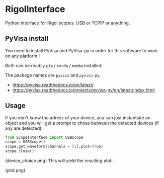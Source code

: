 # RigolInterface
Python interface for Rigol scopes. USB or TCPIP or anything.

## PyVisa install

You need to install PyVisa and PyVisa-py in order for this software to work on any platform !

Both can be readily `pip` / `conda` / `mamba` installed.

The package names are `pyvisa` and `pyvisa-py`.

- https://pyvisa.readthedocs.io/en/latest/
- https://pyvisa.readthedocs.io/projects/pyvisa-py/en/latest/index.html

## Usage

If you don't know the adress of your device, you can just instantiate an object and you will get a prompt to chose between the detected devices (if any are detected):
```python
from ScopeInterface import USBScope
scope = USBScope()
scope.get_waveform(channels = [1],plot=True)
scope.close()
```
(device_choice.png)
This will yield the resulting plot:

(plot.png)
